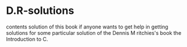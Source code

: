 # D.R-solutions
contents solution of this book
if anyone wants to get help in getting solutions for some particular solution of the Dennis M ritchies's book the Introduction to C.
